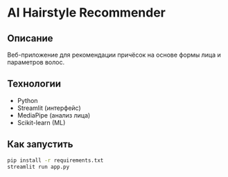 # AI Hairstyle Recommender

## Описание
Веб-приложение для рекомендации причёсок на основе формы лица и параметров волос.

## Технологии
- Python
- Streamlit (интерфейс)
- MediaPipe (анализ лица)
- Scikit-learn (ML)

## Как запустить
```bash
pip install -r requirements.txt
streamlit run app.py
